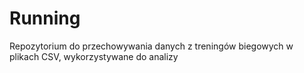 # Running
Repozytorium do przechowywania danych z treningów biegowych w plikach CSV, wykorzystywane do analizy

